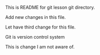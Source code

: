 This is README for git lesson git directory.

Add new changes in this file.

Let have third change for this file.

Git is version control system

This is change I am not aware of.
